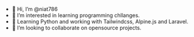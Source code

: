 - 👋 Hi, I’m @niat786
- 👀 I’m interested in learning programming chllanges.
- 🌱 Learning Python and working with Tailwindcss, Alpine.js and Laravel.
- 💞️ I’m looking to collaborate on opensource projects.

<!---

- 📫 Reach me through email  or - [Upwork](https://www.upwork.com/freelancers/~0101dd56dbf9c55e58).
niat786/niat786 is a ✨ special ✨ repository because its `README.md` (this file) appears on your GitHub profile.
You can click the Preview link to take a look at your changes.
--->
